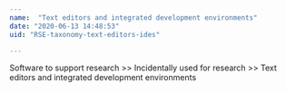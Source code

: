 ```yaml
---
name:  "Text editors and integrated development environments"
date: "2020-06-13 14:48:53"
uid: "RSE-taxonomy-text-editors-ides"

---
```


Software to support research >> Incidentally used for research >> Text editors and integrated development environments